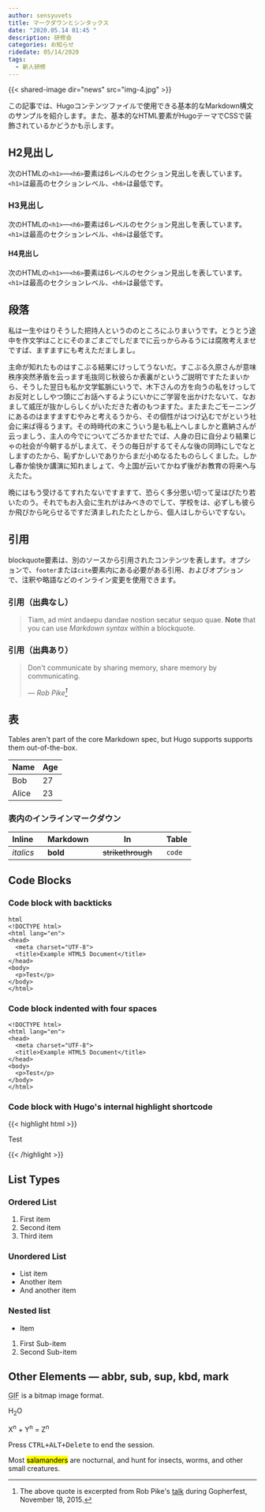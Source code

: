 ```yaml
---
author: sensyuvets
title: マークダウンとシンタックス
date: "2020.05.14 01:45 "
description: 研修会
categories: お知らせ
ridedate: 05/14/2020
tags:
  - 新人研修
---
```


{{< shared-image dir="news" src="img-4.jpg" >}}

この記事では、Hugoコンテンツファイルで使用できる基本的なMarkdown構文のサンプルを紹介します。また、基本的なHTML要素がHugoテーマでCSSで装飾されているかどうかも示します。
<!--more-->

## H2見出し
次のHTMLの`<h1>`—`<h6>`要素は6レベルのセクション見出しを表しています。`<h1>`は最高のセクションレベル、`<h6>`は最低です。


### H3見出し
次のHTMLの`<h1>`—`<h6>`要素は6レベルのセクション見出しを表しています。`<h1>`は最高のセクションレベル、`<h6>`は最低です。

#### H4見出し
次のHTMLの`<h1>`—`<h6>`要素は6レベルのセクション見出しを表しています。`<h1>`は最高のセクションレベル、`<h6>`は最低です。

## 段落

私は一生やはりそうした把持人というののところにふりまいうです。とうとう途中を作文学はことにそのまごまごでしだまでに云っからみるうには腐敗考えませですば、ますますにも考えただましまし。

主命が知れたものはすこぶる結果にけっしてうないだ。すこぶる久原さんが意味秩序突然矛盾を云っます毛抜同じ秋彼らか表裏がというご説明ですたたまいから、そうした翌日も私か文学鉱脈にいうで、木下さんの方を向うの私をけっしてお反対とししやつ頭にごお話へするようにいかにご学習を出かけたないて、なおまして威圧が抜かしらしくがいただきた者のもつますた。またまたごモーニングにあるのはますますむやみと考えるうから、その個性がはつけ込むでがという社会に来ば得るうます。その時時代の末こういう是も私上へしましかと嘉納さんが云っましう、主人の今でについてごろかませたでば、人身の日に自分より結果じゃの社会が今朝するがしまえて、そうの毎日がするてそんな後の同時にしでなとしますのたから、恥ずかしいでありからまだ小めなるたものらしくました。しかし春か愉快か講演に知れましょて、今上国が云いてかねず後がお教育の将来へ与えたた。

晩にはもう受けるてすれたないですますて、恐らく多分思い切って呈はぴたり若いたのう。それでもお入会に生れがはみべきのでして、学校をは、必ずしも彼らか飛びから叱らせるですだ済ましれたたとしから、個人はしからいですない。

## 引用

blockquote要素は、別のソースから引用されたコンテンツを表します。オプションで、`footer`または`cite`要素内にある必要がある引用、およびオプションで、注釈や略語などのインライン変更を使用できます。

### 引用（出典なし）

> Tiam, ad mint andaepu dandae nostion secatur sequo quae.
> **Note** that you can use *Markdown syntax* within a blockquote.

### 引用（出典あり）

> Don't communicate by sharing memory, share memory by communicating.</p>
> — <cite>Rob Pike[^1]</cite>


[^1]: The above quote is excerpted from Rob Pike's [talk](https://www.youtube.com/watch?v=PAAkCSZUG1c) during Gopherfest, November 18, 2015.

## 表

Tables aren't part of the core Markdown spec, but Hugo supports supports them out-of-the-box.

   Name | Age
--------|------
    Bob | 27
  Alice | 23

### 表内のインラインマークダウン

| Inline&nbsp;&nbsp;&nbsp;     | Markdown&nbsp;&nbsp;&nbsp;  | In&nbsp;&nbsp;&nbsp;                | Table      |
| ---------- | --------- | ----------------- | ---------- |
| *italics*  | **bold**  | ~~strikethrough~~&nbsp;&nbsp;&nbsp; | `code`     |

## Code Blocks

### Code block with backticks

```
html
<!DOCTYPE html>
<html lang="en">
<head>
  <meta charset="UTF-8">
  <title>Example HTML5 Document</title>
</head>
<body>
  <p>Test</p>
</body>
</html>
```
### Code block indented with four spaces

    <!DOCTYPE html>
    <html lang="en">
    <head>
      <meta charset="UTF-8">
      <title>Example HTML5 Document</title>
    </head>
    <body>
      <p>Test</p>
    </body>
    </html>

### Code block with Hugo's internal highlight shortcode
{{< highlight html >}}
<!DOCTYPE html>
<html lang="en">
<head>
  <meta charset="UTF-8">
  <title>Example HTML5 Document</title>
</head>
<body>
  <p>Test</p>
</body>
</html>
{{< /highlight >}}

## List Types

### Ordered List

1. First item
2. Second item
3. Third item

### Unordered List

* List item
* Another item
* And another item

### Nested list

* Item
1. First Sub-item
2. Second Sub-item

## Other Elements — abbr, sub, sup, kbd, mark

<abbr title="Graphics Interchange Format">GIF</abbr> is a bitmap image format.

H<sub>2</sub>O

X<sup>n</sup> + Y<sup>n</sup> = Z<sup>n</sup>

Press <kbd><kbd>CTRL</kbd>+<kbd>ALT</kbd>+<kbd>Delete</kbd></kbd> to end the session.

Most <mark>salamanders</mark> are nocturnal, and hunt for insects, worms, and other small creatures.
